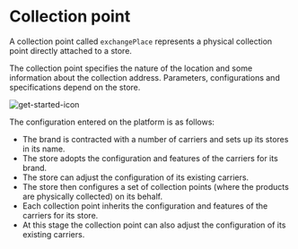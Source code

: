 # Collection point

A collection point called `exchangePlace` represents a physical collection point directly attached to a store. 

The collection point specifies the nature of the location and some information about the collection address. Parameters, configurations and specifications depend on the store. 

![get-started-icon](../../assets/images/ExchangePlace.png)

The configuration entered on the platform is as follows: 
- The brand is contracted with a number of carriers and sets up its stores in its name. 
- The store adopts the configuration and features of the carriers for its brand. 
- The store can adjust the configuration of its existing carriers. 
- The store then configures a set of collection points (where the products are physically collected) on its behalf. 
- Each collection point inherits the configuration and features of the carriers for its store. 
- At this stage the collection point can also adjust the configuration of its existing carriers. 